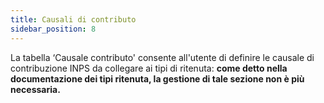 ```yaml
---
title: Causali di contributo
sidebar_position: 8
---
```


La tabella ‘Causale contributo' consente all'utente di definire le causale di contribuzione INPS da collegare ai tipi di ritenuta: **come detto nella documentazione dei tipi ritenuta, la gestione di tale sezione non è più necessaria.**






